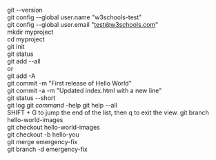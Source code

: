 git --version  
git config --global user.name "w3schools-test"  
git config --global user.email "test@w3schools.com"  
mkdir myproject  
cd myproject  
git init  
git status  
git add --all  
or  
git add -A  
git commit -m "First release of Hello World"  
git commit -a -m "Updated index.html with a new line"  
git status --short  
git log
git _command_ -help
git help --all  
SHIFT + G to jump the end of the list, then q to exit the view.
git branch hello-world-images  
git checkout hello-world-images  
git checkout -b hello-you  
git merge emergency-fix  
git branch -d emergency-fix
